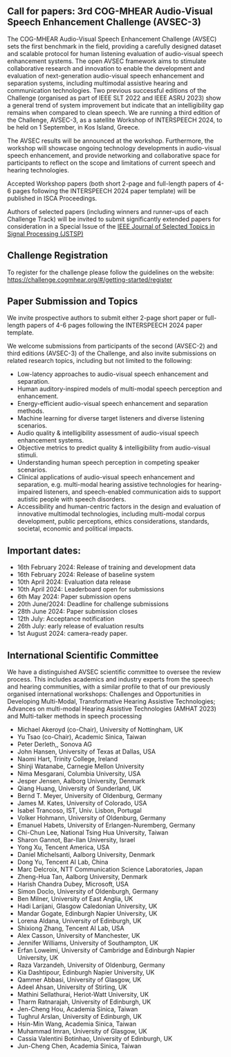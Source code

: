 ## Call for papers: 3rd COG-MHEAR Audio-Visual Speech Enhancement Challenge (AVSEC-3) 

The COG-MHEAR Audio-Visual Speech Enhancement Challenge (AVSEC) sets the first benchmark in the field, providing a carefully designed dataset and scalable protocol for human listening evaluation of audio-visual speech enhancement systems. The open AVSEC framework aims to stimulate collaborative research and innovation to enable the development and evaluation of next-generation audio-visual speech enhancement and separation systems, including multimodal assistive hearing and communication technologies.
Two previous successful editions of the Challenge (organised as part of IEEE SLT 2022 and IEEE ASRU 2023) show a general trend of system improvement but indicate that an intelligibility gap remains when compared to clean speech.
We are running a third edition of the Challenge, AVSEC-3, as a satellite Workshop of INTERSPEECH 2024, to be held on 1 September, in Kos Island, Greece.


The AVSEC results will be announced at the workshop. Furthermore, the workshop will showcase ongoing technology developments in audio-visual speech enhancement, and provide networking and collaborative space for participants to reflect on the scope and limitations of current speech and hearing technologies.


Accepted Workshop papers (both short 2-page and full-length papers of 4-6 pages following the INTERSPEECH 2024 paper template) will be published in ISCA Proceedings.


Authors of selected papers (including winners and runner-ups of each Challenge Track) will be invited to submit significantly extended papers for consideration in a Special Issue of the [IEEE Journal of Selected Topics in Signal Processing (JSTSP)](https://signalprocessingsociety.org/publications-resources/special-issue-deadlines/ieee-jstsp-special-issue-deep-multimodal-speech-enhancement-and-separation)

## Challenge Registration

To register for the challenge please follow the guidelines on the website:
https://challenge.cogmhear.org/#/getting-started/register

## Paper Submission and Topics

We invite prospective authors to submit either 2-page short paper or full-length papers of 4-6 pages following the INTERSPEECH 2024 paper template.

We welcome submissions from participants of the second (AVSEC-2) and third editions (AVSEC-3) of the Challenge, and also invite submissions on related research topics, including but not limited to the following:

- Low-latency approaches to audio-visual speech enhancement and separation.
- Human auditory-inspired models of multi-modal speech perception and enhancement.
- Energy-efficient audio-visual speech enhancement and separation methods.
- Machine learning for diverse target listeners and diverse listening scenarios.
- Audio quality & intelligibility assessment of audio-visual speech enhancement systems.
- Objective metrics to predict quality & intelligibility from audio-visual stimuli.
- Understanding human speech perception in competing speaker scenarios.
- Clinical applications of audio-visual speech enhancement and separation, e.g. multi-modal hearing assistive technologies for hearing-impaired listeners, and speech-enabled communication aids to support  autistic people with speech disorders.
- Accessibility and human-centric factors in the design and evaluation of innovative multimodal technologies, including multi-modal corpus development, public perceptions, ethics considerations, standards, societal, economic and political impacts. 


[//]: # (Important dates can be found [here.]&#40;https://challenge.cogmhear.org/#/important-dates&#41;)

## Important dates:

- 16th February 2024: Release of training and development data
- 16th February 2024: Release of baseline system
- 10th April 2024: Evaluation data release
- 10th April 2024: Leaderboard open for submissions
- 6th May 2024: Paper submission opens
- 20th June/2024: Deadline for challenge submissions
- 28th June 2024: Paper submission closes
- 12th July: Acceptance notification
- 26th July: early release of evaluation results
- 1st August 2024: camera-ready paper.


## International Scientific Committee
We have a distinguished AVSEC scientific committee to oversee the review process. This includes academics and industry experts from the speech and hearing communities, with a similar profile to that of our previously organised international workshops: Challenges and Opportunities in Developing Multi-Modal, Transformative Hearing Assistive Technologies;  Advances on multi-modal Hearing Assistive Technologies (AMHAT 2023) and Multi-talker methods in speech processing

- Michael Akeroyd (co-Chair), University of Nottingham, UK 
- Yu Tsao (co-Chair), Academic Sinica, Taiwan
- Peter Derleth,, Sonova AG
- John Hansen, University of Texas at Dallas, USA
- Naomi Hart, Trinity College, Ireland
- Shinji Watanabe, Carnegie Mellon University
- Nima Mesgarani, Columbia University, USA
- Jesper Jensen, Aalborg University, Denmark
- Qiang Huang, University of Sunderland, UK
- Bernd T. Meyer, University of Oldenburg, Germany
- James M. Kates, University of Colorado, USA
- Isabel Trancoso, IST, Univ. Lisbon, Portugal
- Volker Hohmann, University of Oldenburg, Germany
- Emanuel Habets, University of Erlangen-Nuremberg, Germany
- Chi-Chun Lee, National Tsing Hua University, Taiwan
- Sharon Gannot, Bar-Ilan University, Israel
- Yong Xu, Tencent America, USA
- Daniel Michelsanti, Aalborg University, Denmark
- Dong Yu, Tencent AI Lab, China
- Marc Delcroix, NTT Communication Science Laboratories, Japan
- Zheng-Hua Tan, Aalborg University, Denmark
- Harish Chandra Dubey, Microsoft, USA
- Simon Doclo, University of Oldenburgh, Germany
- Ben Milner, University of East Anglia, UK
- Hadi Larijani, Glasgow Caledonian University, UK
- Mandar Gogate, Edinburgh Napier University, UK
- Lorena Aldana, University of Edinburgh, UK
- Shixiong Zhang, Tencent AI Lab, USA
- Alex Casson, University of Manchester, UK
- Jennifer Williams, University of Southampton, UK
- Erfan Loweimi, University of Cambridge and Edinburgh Napier University, UK
- Raza Varzandeh, University of Oldenburg, Germany
- Kia Dashtipour, Edinburgh Napier University, UK
- Qammer Abbasi, University of Glasgow, UK
- Adeel Ahsan, University of Stirling, UK
- Mathini Sellathurai, Heriot-Watt University, UK
- Tharm Ratnarajah, University of Edinburgh, UK
- Jen-Cheng Hou, Academia Sinica, Taiwan
- Tughrul Arslan, University of Edinburgh, UK
- Hsin-Min Wang, Academia Sinica, Taiwan
- Muhammad Imran, University of Glasgow, UK
- Cassia Valentini Botinhao, University of Edinburgh, UK
- Jun-Cheng Chen, Academia Sinica, Taiwan
